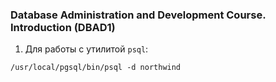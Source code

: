 ### Database Administration and Development Course. Introduction (DBAD1)

1. Для работы с утилитой `psql`:

`/usr/local/pgsql/bin/psql -d northwind`

